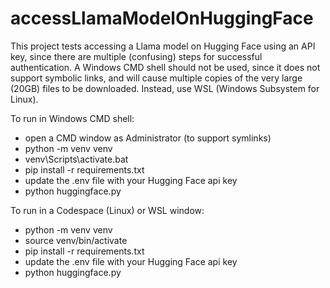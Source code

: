 # accessLlamaModelOnHuggingFace
This project tests accessing a Llama model on Hugging Face using an API key, since there are multiple (confusing) steps for successful authentication.
A Windows CMD shell should not be used, since it does not support symbolic links, and will cause multiple copies of the very large (20GB) files to be downloaded.  Instead, use WSL (Windows Subsystem for Linux).

To run in Windows CMD shell:
* open a CMD window as Administrator (to support symlinks)
* python -m venv venv
* venv\Scripts\activate.bat
* pip install -r requirements.txt
* update the .env file with your Hugging Face api key
* python huggingface.py

To run in a Codespace (Linux) or WSL window:
* python -m venv venv
* source venv/bin/activate
* pip install -r requirements.txt
* update the .env file with your Hugging Face api key
* python huggingface.py
